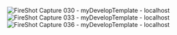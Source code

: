 ![FireShot Capture 030 - myDevelopTemplate - localhost](https://user-images.githubusercontent.com/82574495/117256760-0785ec00-ae86-11eb-8521-6629fb400ac9.png)
![FireShot Capture 033 - myDevelopTemplate - localhost](https://user-images.githubusercontent.com/82574495/117256759-06ed5580-ae86-11eb-8ddd-35079e6dbe35.png)
![FireShot Capture 036 - myDevelopTemplate - localhost](https://user-images.githubusercontent.com/82574495/117256755-0654bf00-ae86-11eb-9bea-91f17fc60dd0.png)
